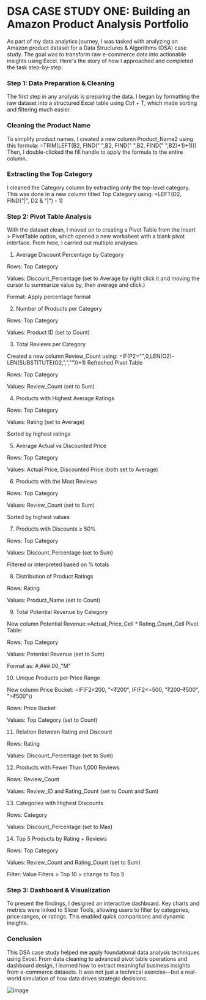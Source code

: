 # DSA CASE STUDY ONE: Building an Amazon Product Analysis Portfolio
As part of my data analytics journey, I was tasked with analyzing an Amazon product dataset for a Data Structures & Algorithms (DSA) case study. The goal was to transform raw e-commerce data into actionable insights using Excel. Here's the story of how I approached and completed the task step-by-step:

### Step 1: Data Preparation & Cleaning
The first step in any analysis is preparing the data. I began by formatting the raw dataset into a structured Excel table using Ctrl + T, which made sorting and filtering much easier.

### Cleaning the Product Name
To simplify product names, I created a new column Product_Name2 using this formula:
=TRIM(LEFT(B2, FIND(" ",B2, FIND(" ",B2, FIND(" ",B2)+1)+1)))
Then, I double-clicked the fill handle to apply the formula to the entire column.

### Extracting the Top Category
I cleaned the Category column by extracting only the top-level category. This was done in a new column titled Top Category using: =LEFT(D2, FIND("|", D2 & "|") - 1)

### Step 2: Pivot Table Analysis
With the dataset clean, I moved on to creating a Pivot Table from the Insert > PivotTable option, which opened a new worksheet with a blank pivot interface. From here, I carried out multiple analyses:

1. Average Discount Percentage by Category

Rows: Top Category

Values: Discount_Percentage (set to Average by right click it and moving the cursor to summarize value by, then average and click.)

Format: Apply percentage format

2. Number of Products per Category

Rows: Top Category

Values: Product ID (set to Count)

3. Total Reviews per Category

Created a new column Review_Count using: =IF(P2="",0,LEN(O2)-LEN(SUBSTITUTE(O2,",",""))+1)
Refreshed Pivot Table

Rows: Top Category

Values: Review_Count (set to Sum)

4. Products with Highest Average Ratings

Rows: Top Category

Values: Rating (set to Average)

Sorted by highest ratings

5. Average Actual vs Discounted Price

Rows: Top Category

Values: Actual Price, Discounted Price (both set to Average)

6. Products with the Most Reviews

Rows: Top Category

Values: Review_Count (set to Sum)

Sorted by highest values

7. Products with Discounts ≥ 50%

Rows: Top Category

Values: Discount_Percentage (set to Sum)

Filtered or interpreted based on % totals

8. Distribution of Product Ratings

Rows: Rating

Values: Product_Name (set to Count)

9. Total Potential Revenue by Category

New column Potential Revenue:=Actual_Price_Cell * Rating_Count_Cell
Pivot Table:

Rows: Top Category

Values: Potential Revenue (set to Sum)

Format as: #,###.00,,"M"

10. Unique Products per Price Range

New column Price Bucket:
=IF(F2<200, "<₹200", IF(F2<=500, "₹200–₹500", ">₹500"))

Rows: Price Bucket

Values: Top Category (set to Count)

11. Relation Between Rating and Discount

Rows: Rating

Values: Discount_Percentage (set to Sum)

12. Products with Fewer Than 1,000 Reviews

Rows: Review_Count

Values: Review_ID and Rating_Count (set to Count and Sum)

13. Categories with Highest Discounts

Rows: Category

Values: Discount_Percentage (set to Max)

14. Top 5 Products by Rating + Reviews

Rows: Top Category

Values: Review_Count and Rating_Count (set to Sum)

Filter: Value Filters > Top 10 > change to Top 5

### Step 3: Dashboard & Visualization
To present the findings, I designed an interactive dashboard. Key charts and metrics were linked to Slicer Tools, allowing users to filter by categories, price ranges, or ratings. This enabled quick comparisons and dynamic insights.



### Conclusion
This DSA case study helped me apply foundational data analysis techniques using Excel. From data cleaning to advanced pivot table operations and dashboard design, I learned how to extract meaningful business insights from e-commerce datasets. It was not just a technical exercise—but a real-world simulation of how data drives strategic decisions.

![image](https://github.com/user-attachments/assets/e15a0cb1-f76e-4271-ad77-41644bc547fe)
